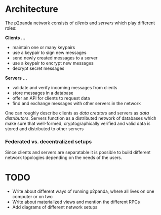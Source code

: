 # Architecture

The p2panda network consists of *clients* and *servers* which play different roles:

**Clients ...**

* maintain one or many keypairs
* use a keypair to sign new messages
* send newly created messages to a server
* use a keypair to encrypt new messages
* decrypt secret messages

**Servers ...**

* validate and verify incoming messages from clients
* store messages in a database
* offer an API for clients to request data
* find and exchange messages with other servers in the network

One can roughly describe clients as *data creators* and servers as *data distributors*. Servers function as a distributed network of databases which make sure that well-formed, cryptographically verified and valid data is stored and distributed to other servers

### Federated vs. decentralized setups

Since clients and servers are separatable it is possible to build different network topologies depending on the needs of the users.

# TODO

* Write about different ways of running p2panda, where all lives on one computer or on two
* Write about materialized views and mention the different RPCs
* Add diagrams of different network setups
